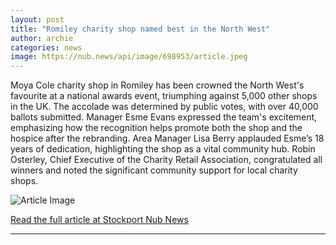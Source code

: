 ```yaml
---
layout: post
title: "Romiley charity shop named best in the North West"
author: archie
categories: news
image: https://nub.news/api/image/698953/article.jpeg
---
```

Moya Cole charity shop in Romiley has been crowned the North West's favourite at a national awards event, triumphing against 5,000 other shops in the UK. The accolade was determined by public votes, with over 40,000 ballots submitted. Manager Esme Evans expressed the team's excitement, emphasizing how the recognition helps promote both the shop and the hospice after the rebranding. Area Manager Lisa Berry applauded Esme’s 18 years of dedication, highlighting the shop as a vital community hub. Robin Osterley, Chief Executive of the Charity Retail Association, congratulated all winners and noted the significant community support for local charity shops.

![Article Image](https://nub.news/api/image/698953/article.jpeg)

[Read the full article at Stockport Nub News](https://stockport.nub.news/news/local-news/romiley-charity-shop-named-best-in-the-north-west-274608)

---
